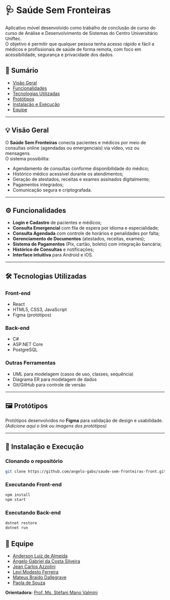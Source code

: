 # 🩺 Saúde Sem Fronteiras  

Aplicativo móvel desenvolvido como trabalho de conclusão de curso do curso de Análise e Desenvolvimento de Sistemas do Centro Universitário Uniftec.  
O objetivo é permitir que qualquer pessoa tenha acesso rápido e fácil a médicos e profissionais de saúde de forma remota, com foco em acessibilidade, segurança e privacidade dos dados.  

## 📜 Sumário  
- [Visão Geral](#visão-geral)  
- [Funcionalidades](#funcionalidades)  
- [Tecnologias Utilizadas](#tecnologias-utilizadas)  
- [Protótipos](#protótipos)  
- [Instalação e Execução](#instalação-e-execução)  
- [Equipe](#equipe)  

---

## 💡 Visão Geral  
O **Saúde Sem Fronteiras** conecta pacientes e médicos por meio de consultas online (agendadas ou emergenciais) via vídeo, voz ou mensagens.  
O sistema possibilita:  
- Agendamento de consultas conforme disponibilidade do médico;  
- Histórico médico acessível durante os atendimentos;  
- Geração de atestados, receitas e exames assinados digitalmente;  
- Pagamentos integrados;  
- Comunicação segura e criptografada.  

---

## ⚙️ Funcionalidades  
- **Login e Cadastro** de pacientes e médicos;  
- **Consulta Emergencial** com fila de espera por idioma e especialidade;  
- **Consulta Agendada** com controle de horários e penalidades por falta;  
- **Gerenciamento de Documentos** (atestados, receitas, exames);  
- **Sistema de Pagamentos** (Pix, cartão, boleto) com integração bancária;  
- **Histórico de Consultas** e notificações;  
- **Interface intuitiva** para Android e iOS.  

---

## 🛠 Tecnologias Utilizadas  

### Front-end  
- React  
- HTML5, CSS3, JavaScript  
- Figma (protótipos)  

### Back-end  
- C#  
- ASP.NET Core  
- PostgreSQL  

### Outras Ferramentas  
- UML para modelagem (casos de uso, classes, sequência)  
- Diagrama ER para modelagem de dados  
- Git/GitHub para controle de versão  

---

## 🖼 Protótipos  
Protótipos desenvolvidos no **Figma** para validação de design e usabilidade.  
*(Adicione aqui o link ou imagens dos protótipos)*

---

## 🚀 Instalação e Execução  

### Clonando o repositório  
```bash
git clone https://github.com/angelo-gabs/saude-sem-fronteiras-front.git

```
### Executando Front-end
```bash
npm install
npm start
```

### Executando Back-end
```bash
dotnet restore
dotnet run
```

## 👥 Equipe  
- [Anderson Luiz de Almeida](https://github.com/AndersonLuizdeAlmeid)  
- [Angelo Gabriel da Costa Silveira](https://github.com/angelo-gabs)  
- [Jean Carlos Azzolini](https://github.com/JeanAzzolini)  
- [Levi Modesto Ferreira](https://github.com/usuario-levi)  
- [Mateus Braido Dallegrave](https://github.com/usuario-mateus)  
- [Paola de Souza](https://github.com/usuario-paola)  

**Orientadora:** [Prof. Ms. Stéfani Mano Valmini](https://github.com/usuario-stefani)  


